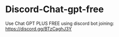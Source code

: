 # Discord-Chat-gpt-free
Use Chat GPT PLUS FREE using discord bot joining: https://discord.gg/BTzCaghJ3Y







                                                                                                                                                                            